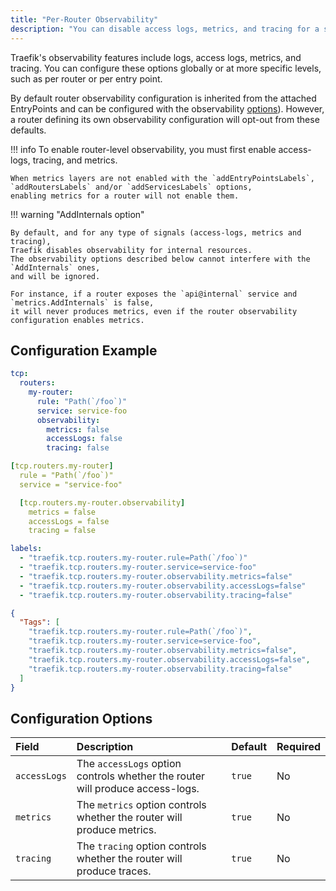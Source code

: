 ```yaml
---
title: "Per-Router Observability"
description: "You can disable access logs, metrics, and tracing for a specific entrypoint attached to a TCP Router. Read the technical documentation."
---
```


Traefik's observability features include logs, access logs, metrics, and tracing. You can configure these options globally or at more specific levels, such as per router or per entry point.

By default router observability configuration is inherited from the attached EntryPoints and can be configured with the observability [options](../../../install-configuration/entrypoints.md#configuration-options)).
However, a router defining its own observability configuration will opt-out from these defaults.

!!! info
    To enable router-level observability, you must first enable access-logs, tracing, and metrics.

    When metrics layers are not enabled with the `addEntryPointsLabels`, `addRoutersLabels` and/or `addServicesLabels` options,
    enabling metrics for a router will not enable them.

!!! warning "AddInternals option"

    By default, and for any type of signals (access-logs, metrics and tracing),
    Traefik disables observability for internal resources.
    The observability options described below cannot interfere with the `AddInternals` ones,
    and will be ignored.

    For instance, if a router exposes the `api@internal` service and `metrics.AddInternals` is false,
    it will never produces metrics, even if the router observability configuration enables metrics.

## Configuration Example

```yaml tab="Structured (YAML)"
tcp:
  routers:
    my-router:
      rule: "Path(`/foo`)"
      service: service-foo
      observability:
        metrics: false
        accessLogs: false
        tracing: false
```

```yaml tab="Structured (TOML)"
[tcp.routers.my-router]
  rule = "Path(`/foo`)"
  service = "service-foo"

  [tcp.routers.my-router.observability]
    metrics = false
    accessLogs = false
    tracing = false
```

```yaml tab="Labels"
labels:
  - "traefik.tcp.routers.my-router.rule=Path(`/foo`)"
  - "traefik.tcp.routers.my-router.service=service-foo"
  - "traefik.tcp.routers.my-router.observability.metrics=false"
  - "traefik.tcp.routers.my-router.observability.accessLogs=false"
  - "traefik.tcp.routers.my-router.observability.tracing=false"
```

```json tab="Tags"
{
  "Tags": [
    "traefik.tcp.routers.my-router.rule=Path(`/foo`)",
    "traefik.tcp.routers.my-router.service=service-foo",
    "traefik.tcp.routers.my-router.observability.metrics=false",
    "traefik.tcp.routers.my-router.observability.accessLogs=false",
    "traefik.tcp.routers.my-router.observability.tracing=false"
  ]
}
```

## Configuration Options

| Field | Description | Default | Required |
|:------|:------------|:--------|:---------|
| `accessLogs` | The `accessLogs` option controls whether the router will produce access-logs. | `true` | No |
| `metrics` | The `metrics` option controls whether the router will produce metrics. | `true` | No |
| `tracing` | The `tracing` option controls whether the router will produce traces. | `true` | No |
